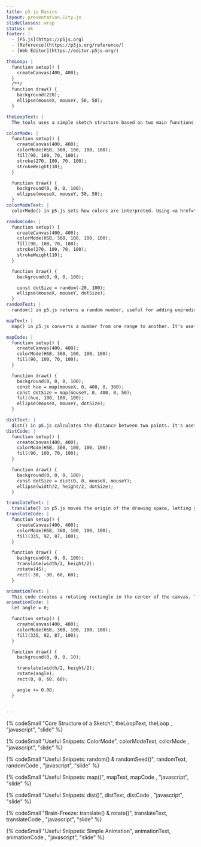 ```yaml
---
title: p5.js Basics
layout: presentation.11ty.js
slideClasses: wrap
status: ok
footer: |
  - [P5.js](https://p5js.org)
  - [Reference](https://p5js.org/reference/)
  - [Web Editor](https://editor.p5js.org/)

theLoop: |
  function setup() {
    createCanvas(400, 400);
  }
  /**/
  function draw() {
    background(220);
    ellipse(mouseX, mouseY, 50, 50);
  }

theLoopText: |
  The tools uses a simple sketch structure based on two main functions: setup(), which runs once at the beginning, and draw(), which runs continuously like a loop. To get started, you can write your code in the <a href="https://editor.p5js.org">p5.js Web Editor</a>.

colorMode: |
  function setup() {
    createCanvas(400, 400);
    colorMode(HSB, 360, 100, 100, 100);
    fill(90, 100, 70, 100);
    stroke(270, 100, 70, 100);
    strokeWeight(10);
  }

  function draw() {
    background(0, 0, 0, 100);
    ellipse(mouseX, mouseY, 50, 50);
  }
colorModeText: |
  colorMode() in p5.js sets how colors are interpreted. Using <a href="https://color.adobe.com/de/create/color-wheel">HSB</a> (Hue, Saturation, Brightness) is often better because it separates color, intensity, and lightness, making color control more intuitive. 

randomCode: |
  function setup() {
    createCanvas(400, 400);
    colorMode(HSB, 360, 100, 100, 100);
    fill(90, 100, 70, 100);
    stroke(270, 100, 70, 100);
    strokeWeight(10);
  }

  function draw() {
    background(0, 0, 0, 100);

    const dotSize = random(-20, 100);
    ellipse(mouseX, mouseY, dotSize);
  }
randomText: | 
  random() in p5.js returns a random number, useful for adding unpredictability. randomSeed() sets the starting point for random values, making results repeatable — helpful for debugging or creating consistent outcomes.

mapText: |
  map() in p5.js converts a number from one range to another. It's useful for scaling values, like turning mouse position into color or speed.

mapCode: |
  function setup() {
    createCanvas(400, 400);
    colorMode(HSB, 360, 100, 100, 100);
    fill(90, 100, 70, 100);
  }

  function draw() {
    background(0, 0, 0, 100);
    const hue = map(mouseX, 0, 400, 0, 360);
    const dotSize = map(mouseY, 0, 400, 0, 50);
    fill(hue, 100, 100, 100);
    ellipse(mouseX, mouseY, dotSize);
  }

distText: |
  dist() in p5.js calculates the distance between two points. It's useful for measuring how far apart objects are, often used in movement or collision detection.
distCode: |
  function setup() {
    createCanvas(400, 400);
    colorMode(HSB, 360, 100, 100, 100);
    fill(90, 100, 70, 100);
  }

  function draw() {
    background(0, 0, 0, 100);
    const dotSize = dist(0, 0, mouseX, mouseY);
    ellipse(width/2, height/2, dotSize);
  }

translateText: |
  translate() in p5.js moves the origin of the drawing space, letting you draw shapes in a new position. rotate() turns the drawing space, useful for rotating shapes around a point.
translateCode: |
  function setup() {
    createCanvas(400, 400);
    colorMode(HSB, 360, 100, 100, 100);
    fill(335, 92, 87, 100);
  }

  function draw() {
    background(0, 0, 0, 100);
    translate(width/2, height/2);
    rotate(45);
    rect(-30, -30, 60, 60);
  }

animationText: |
  This code creates a rotating rectangle in the center of the canvas. The translate() function moves the origin to the center, and rotate(angle) spins the rectangle around that point. angle increases over time, causing continuous rotation, while the semi-transparent background creates a fading trail effect.
animationCode: |
  let angle = 0;

  function setup() {
    createCanvas(400, 400);
    colorMode(HSB, 360, 100, 100, 100);
    fill(335, 92, 87, 100);
  }

  function draw() {
    background(0, 0, 0, 10);

    translate(width/2, height/2);
    rotate(angle);
    rect(0, 0, 60, 60);

    angle += 0.08;
  }


---
```


{% codeSmall "Core Structure of a Sketch", theLoopText, theLoop , "javascript", "slide" %}

{% codeSmall "Useful Snippets: ColorMode", colorModeText, colorMode , "javascript", "slide" %}

{% codeSmall "Useful Snippets: random() & randomSeed()", randomText, randomCode , "javascript", "slide" %}

{% codeSmall "Useful Snippets: map()", mapText, mapCode , "javascript", "slide" %}

{% codeSmall "Useful Snippets: dist()", distText, distCode , "javascript", "slide" %}

{% codeSmall "Brain-Freeze: translate() & rotate()", translateText, translateCode , "javascript", "slide" %}

{% codeSmall "Useful Snippets: Simple Animation", animationText, animationCode , "javascript", "slide" %}



